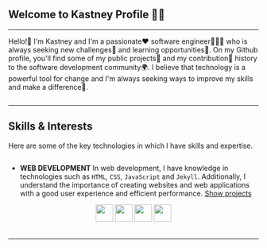 ## **Welcome to Kastney Profile** 🤝🏼

---

Hello!👋 I'm Kastney and I'm a passionate❤️ software engineer👨🏽‍🔬 who is always seeking new challenges🎯 and learning opportunities🌱. On my Github profile, you'll find some of my public projects🚧 and my contribution🔗 history to the software development community🌍. I believe that technology is a powerful tool for change and I'm always seeking ways to improve my skills and make a difference🙂.

<!-- Github Stats -->
<picture>
    <source
        srcset="https://github-readme-stats.vercel.app/api?username=kastney&show_icons=true&theme=dark&count_private=true&bg_color=00000000&hide_border=true&custom_title=Kastney's%20GitHub%20Stats"
        media="(prefers-color-scheme: dark)"/>
    <source
        srcset="https://github-readme-stats.vercel.app/api?username=kastney&show_icons=true&count_private=true&bg_color=00000000&hide_border=true&custom_title=Kastney's%20GitHub%20Stats"
        media="(prefers-color-scheme: light), (prefers-color-scheme: no-preference)"/>
    <img />
</picture>

---

## Skills & Interests

Here are some of the key technologies in which I have skills and expertise.

<!-- Github Top Languages -->
<picture>
    <source
        srcset="https://github-readme-stats.vercel.app/api/top-langs/?username=kastney&layout=compact&theme=dark&bg_color=00000000&hide_border=true&langs_count=10"
        media="(prefers-color-scheme: dark)"/>
    <source
        srcset="https://github-readme-stats.vercel.app/api/top-langs/?username=kastney&layout=compact&bg_color=00000000&hide_border=true&langs_count=10"
        media="(prefers-color-scheme: light), (prefers-color-scheme: no-preference)"/>
    <img />
</picture>

- **WEB DEVELOPMENT** In web development, I have knowledge in technologies such as `HTML`, `CSS`, `JavaScript` and `Jekyll`. Additionally, I understand the importance of creating websites and web applications with a good user experience and efficient performance.
[Show projects](https://github.com/kastney?tab=repositories&q=website)

<div style="display: inline_block" align="center">          
    <img height="35" wight="50" src="https://cdn.jsdelivr.net/gh/devicons/devicon/icons/html5/html5-original.svg"/>
    <img height="35" wight="50" src="https://cdn.jsdelivr.net/gh/devicons/devicon/icons/css3/css3-original.svg"/>
    <img height="35" wight="50" src="https://cdn.jsdelivr.net/gh/devicons/devicon/icons/javascript/javascript-original.svg"/>
    <img height="35" wight="50" src="https://upload.wikimedia.org/wikipedia/commons/4/42/Jekyll_%28software%29_Logo.png"/>
</div>

<br>

---